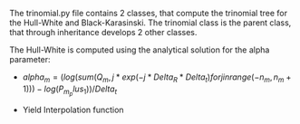 The trinomial.py file contains 2 classes, that compute the trinomial tree for the Hull-White and Black-Karasinski.
The trinomial class is the parent class, that through inheritance develops 2 other classes.

The Hull-White is computed using the analytical solution for the alpha parameter:
- $alpha_m = (log(sum(Q_m,j * exp(-j * Delta_R * Delta_t) for j in range(-n_m, n_m + 1))) - log(P_m_plus_1)) / Delta_t$


- Yield Interpolation function
  
